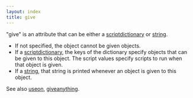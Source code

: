 ```yaml
---
layout: index
title: give
---
```


"give" is an attribute that can be either a [scriptdictionary](../types/scriptdictionary.html) or [string](../types/string.html).

-   If not specified, the object cannot be given objects.
-   If a [scriptdictionary](../types/scriptdictionary.html), the keys of the dictionary specify objects that can be given to this object. The script values specify scripts to run when that object is given.
-   If a [string](../types/string.html), that string is printed whenever an object is given to this object.

See also [useon](useon.html), [giveanything](giveanything.html).
